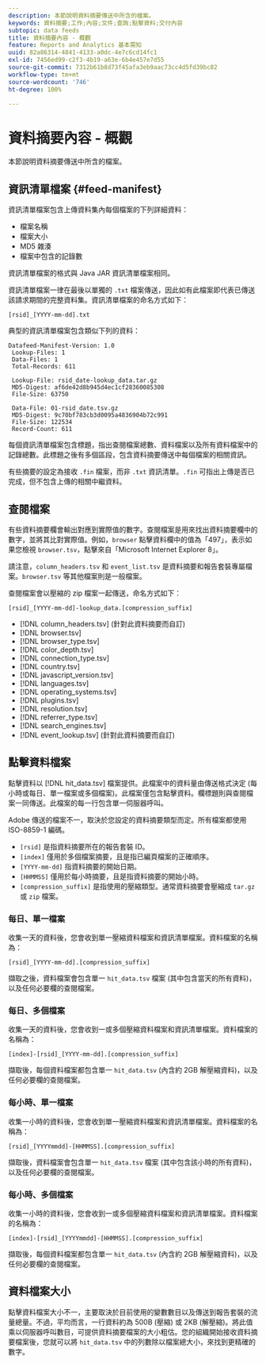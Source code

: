 ```yaml
---
description: 本節說明資料摘要傳送中所含的檔案。
keywords: 資料摘要;工作;內容;文件;查詢;點擊資料;交付內容
subtopic: data feeds
title: 資料摘要內容 - 概觀
feature: Reports and Analytics 基本需知
uuid: 82a86314-4841-4133-a0dc-4e7c6cd14fc1
exl-id: 7456ed99-c2f3-4b19-a63e-6b4e457e7d55
source-git-commit: 7312b61b8d73f45afa3eb9aac73cc4d5fd39bc82
workflow-type: tm+mt
source-wordcount: '746'
ht-degree: 100%

---
```


# 資料摘要內容 - 概觀

本節說明資料摘要傳送中所含的檔案。

## 資訊清單檔案 {#feed-manifest}

資訊清單檔案包含上傳資料集內每個檔案的下列詳細資料：

* 檔案名稱
* 檔案大小
* MD5 雜湊
* 檔案中包含的記錄數

資訊清單檔案的格式與 Java JAR 資訊清單檔案相同。

資訊清單檔案一律在最後以單獨的 `.txt` 檔案傳送，因此如有此檔案即代表已傳送該請求期間的完整資料集。資訊清單檔案的命名方式如下：

```text
[rsid]_[YYYY-mm-dd].txt
```

典型的資訊清單檔案包含類似下列的資料：

```text
Datafeed-Manifest-Version: 1.0
 Lookup-Files: 1
 Data-Files: 1
 Total-Records: 611

 Lookup-File: rsid_date-lookup_data.tar.gz
 MD5-Digest: af6de42d8b945d4ec1cf28360085308
 File-Size: 63750

 Data-File: 01-rsid_date.tsv.gz
 MD5-Digest: 9c70bf783cb3d0095a4836904b72c991
 File-Size: 122534
 Record-Count: 611
```

每個資訊清單檔案包含標題，指出查閱檔案總數、資料檔案以及所有資料檔案中的記錄總數。此標題之後有多個區段，包含資料摘要傳送中每個檔案的相關資訊。

有些摘要的設定為接收 `.fin` 檔案，而非 `.txt` 資訊清單。`.fin` 可指出上傳是否已完成，但不包含上傳的相關中繼資料。

## 查閱檔案

有些資料摘要欄會輸出對應到實際值的數字。查閱檔案是用來找出資料摘要欄中的數字，並將其比對實際值。例如，`browser` 點擊資料欄中的值為「497」，表示如果您檢視 `browser.tsv`，點擊來自「Microsoft Internet Explorer 8」。

請注意，`column_headers.tsv` 和 `event_list.tsv` 是資料摘要和報告套裝專屬檔案。`browser.tsv` 等其他檔案則是一般檔案。

查閱檔案會以壓縮的 zip 檔案一起傳送，命名方式如下：

```text
[rsid]_[YYYY-mm-dd]-lookup_data.[compression_suffix]
```

* [!DNL column_headers.tsv] (針對此資料摘要而自訂)
* [!DNL browser.tsv]
* [!DNL browser_type.tsv]
* [!DNL color_depth.tsv]
* [!DNL connection_type.tsv]
* [!DNL country.tsv]
* [!DNL javascript_version.tsv]
* [!DNL languages.tsv]
* [!DNL operating_systems.tsv]
* [!DNL plugins.tsv]
* [!DNL resolution.tsv]
* [!DNL referrer_type.tsv]
* [!DNL search_engines.tsv]
* [!DNL event_lookup.tsv] (針對此資料摘要而自訂)

## 點擊資料檔案

點擊資料以 [!DNL hit_data.tsv] 檔案提供。此檔案中的資料量由傳送格式決定 (每小時或每日、單一檔案或多個檔案)。此檔案僅包含點擊資料。欄標題則與查閱檔案一同傳送。此檔案的每一行包含單一伺服器呼叫。

Adobe 傳送的檔案不一，取決於您設定的資料摘要類型而定。所有檔案都使用 ISO-8859-1 編碼。

* `[rsid]` 是指資料摘要所在的報告套裝 ID。
* `[index]` 僅用於多個檔案摘要，且是指已編頁檔案的正確順序。
* `[YYYY-mm-dd]` 指資料摘要的開始日期。
* `[HHMMSS]` 僅用於每小時摘要，且是指資料摘要的開始小時。
* `[compression_suffix]` 是指使用的壓縮類型。通常資料摘要會壓縮成 `tar.gz` 或 `zip` 檔案。

### 每日、單一檔案

收集一天的資料後，您會收到單一壓縮資料檔案和資訊清單檔案。資料檔案的名稱為：

`[rsid]_[YYYY-mm-dd].[compression_suffix]`

擷取之後，資料檔案會包含單一 `hit_data.tsv` 檔案 (其中包含當天的所有資料)，以及任何必要欄的查閱檔案。

### 每日、多個檔案

收集一天的資料後，您會收到一或多個壓縮資料檔案和資訊清單檔案。資料檔案的名稱為：

`[index]-[rsid]_[YYYY-mm-dd].[compression_suffix]`

擷取後，每個資料檔案都包含單一 `hit_data.tsv` (內含約 2GB 解壓縮資料)，以及任何必要欄的查閱檔案。

### 每小時、單一檔案

收集一小時的資料後，您會收到單一壓縮資料檔案和資訊清單檔案。資料檔案的名稱為：

`[rsid]_[YYYYmmdd]-[HHMMSS].[compression_suffix]`

擷取後，資料檔案會包含單一 `hit_data.tsv` 檔案 (其中包含該小時的所有資料)，以及任何必要欄的查閱檔案。

### 每小時、多個檔案

收集一小時的資料後，您會收到一或多個壓縮資料檔案和資訊清單檔案。資料檔案的名稱為：

`[index]-[rsid]_[YYYYmmdd]-[HHMMSS].[compression_suffix]`

擷取後，每個資料檔案都包含單一 `hit_data.tsv` (內含約 2GB 解壓縮資料)，以及任何必要欄的查閱檔案。

## 資料檔案大小

點擊資料檔案大小不一，主要取決於目前使用的變數數目以及傳送到報告套裝的流量總量。不過，平均而言，一行資料約為 500B (壓縮) 或 2KB (解壓縮)。將此值乘以伺服器呼叫數目，可提供資料摘要檔案的大小粗估。您的組織開始接收資料摘要檔案後，您就可以將 `hit_data.tsv` 中的列數除以檔案總大小，來找到更精確的數字。
